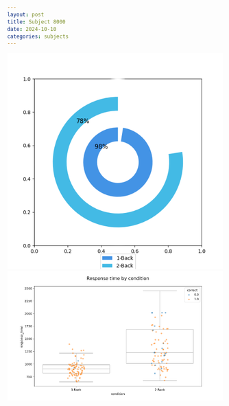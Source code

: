 ```yaml
---
layout: post
title: Subject 8000
date: 2024-10-10
categories: subjects
---
```


![](data/8000/run-9/8000_accuracy_by_condition.png)
![](data/8000/run-9/8000_response_time_by_condition.png)
